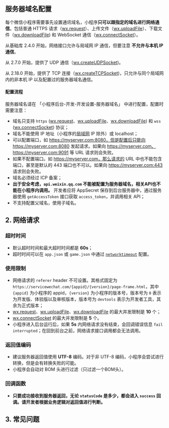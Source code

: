 ## 服务器域名配置

每个微信小程序需要事先设置通讯域名，小程序**只可以跟指定的域名进行网络通信**。包括普通 HTTPS 请求（[wx.request](https://developers.weixin.qq.com/miniprogram/dev/api/network/request/wx.request.html)）、上传文件（[wx.uploadFile](https://developers.weixin.qq.com/miniprogram/dev/api/network/upload/wx.uploadFile.html)）、下载文件（[wx.downloadFile](https://developers.weixin.qq.com/miniprogram/dev/api/network/download/wx.downloadFile.html)) 和 WebSocket 通信（[wx.connectSocket](https://developers.weixin.qq.com/miniprogram/dev/api/network/websocket/wx.connectSocket.html)）。

从基础库 2.4.0 开始，网络接口允许与局域网 IP 通信，但要注意 **不允许与本机 IP 通信**。

从 2.7.0 开始，提供了 UDP 通信（[wx.createUDPSocket](https://developers.weixin.qq.com/miniprogram/dev/api/network/udp/wx.createUDPSocket.html))。

从 2.18.0 开始，提供了 TCP 连接（[wx.createTCPSocket](https://developers.weixin.qq.com/miniprogram/dev/api/network/tcp/wx.createTCPSocket.html))，只允许与同个局域网内的非本机 IP 以及配置过的服务器域名通信。

#### 配置流程

服务器域名请在 「小程序后台-开发-开发设置-服务器域名」 中进行配置，配置时需要注意：

- 域名只支持 `https` ([wx.request](https://developers.weixin.qq.com/miniprogram/dev/api/network/request/wx.request.html)、[wx.uploadFile](https://developers.weixin.qq.com/miniprogram/dev/api/network/upload/wx.uploadFile.html)、[wx.downloadFile](https://developers.weixin.qq.com/miniprogram/dev/api/network/download/wx.downloadFile.html)) 和 `wss` ([wx.connectSocket](https://developers.weixin.qq.com/miniprogram/dev/api/network/websocket/wx.connectSocket.html)) 协议；
- 域名不能使用 IP 地址（小程序的[局域网](https://developers.weixin.qq.com/miniprogram/dev/framework/ability/mDNS.html) IP 除外）或 localhost；
- 可以配置端口，如 https://myserver.com:8080，但是配置后只能向 https://myserver.com:8080 发起请求。如果向 https://myserver.com、https://myserver.com:9091 等 URL 请求则会失败。
- 如果不配置端口。如 https://myserver.com，那么请求的 URL 中也不能包含端口，甚至是默认的 443 端口也不可以。如果向 https://myserver.com:443 请求则会失败。
- 域名必须经过 ICP 备案；
- **出于安全考虑，`api.weixin.qq.com` 不能被配置为服务器域名，相关API也不能在小程序内调用。** 开发者应将 AppSecret 保存到后台服务器中，通过服务器使用 `getAccessToken` 接口获取 `access_token`，并调用相关 API；
- 不支持配置父域名，使用子域名。

## 2. 网络请求

### 超时时间

- 默认超时时间和最大超时时间都是 **60s**；
- 超时时间可以在 `app.json` 或 `game.json` 中通过 [`networktimeout`](https://developers.weixin.qq.com/miniprogram/dev/framework/config.html) 配置。

### 使用限制

- 网络请求的 `referer` header 不可设置。其格式固定为 `https://servicewechat.com/{appid}/{version}/page-frame.html`，其中 `{appid}` 为小程序的 appid，`{version}` 为小程序的版本号，版本号为 `0` 表示为开发版、体验版以及审核版本，版本号为 `devtools` 表示为开发者工具，其余为正式版本；
- [wx.request](https://developers.weixin.qq.com/miniprogram/dev/api/network/request/wx.request.html)、[wx.uploadFile](https://developers.weixin.qq.com/miniprogram/dev/api/network/upload/wx.uploadFile.html)、[wx.downloadFile](https://developers.weixin.qq.com/miniprogram/dev/api/network/download/wx.downloadFile.html) 的最大并发限制是 **10** 个；
- [wx.connectSocket](https://developers.weixin.qq.com/miniprogram/dev/api/network/websocket/wx.connectSocket.html) 的最大并发限制是 **5** 个。
- 小程序进入后台运行后，如果 **5s** 内网络请求没有结束，会回调错误信息 `fail interrupted`；在回到前台之前，网络请求接口调用都会无法调用。

### 返回值编码

- 建议服务器返回值使用 **UTF-8** 编码。对于非 UTF-8 编码，小程序会尝试进行转换，但是会有转换失败的可能。
- 小程序会自动对 BOM 头进行过滤（只过滤一个BOM头）。

### 回调函数

- **只要成功接收到服务器返回，无论 `statusCode` 是多少，都会进入 `success` 回调。请开发者根据业务逻辑对返回值进行判断。**

## 3. 常见问题

### 